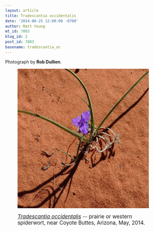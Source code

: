 ```yaml
---
layout: article
title: Tradescantia occidentalis
date: '2014-08-25 12:00:00 -0700'
author: Matt Young
mt_id: 7003
blog_id: 2
post_id: 7003
basename: tradescantia_oc
---
```

Photograph by **Rob Dullien**. 

<figure>
<img src="/uploads/2014/DullienTradescantia%20occidentalis_600.jpg" alt="DullienTradescantia occidentalis_600.jpg" width="600" height="450" />
<figcaption markdown="span">

<big>[_Tradescantia occidentalis_](http://www.wildflower.org/plants/result.php?id_plant=TROC) -- prairie or western spiderwort, near Coyote Buttes, Arizona, May, 2014.</big>


</figcaption>
</figure>
